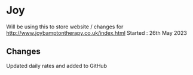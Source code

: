 # Joy
Will be using this to store website / changes for http://www.joybamptontherapy.co.uk/index.html
Started : 26th May 2023

## Changes
Updated daily rates and added to GitHub
